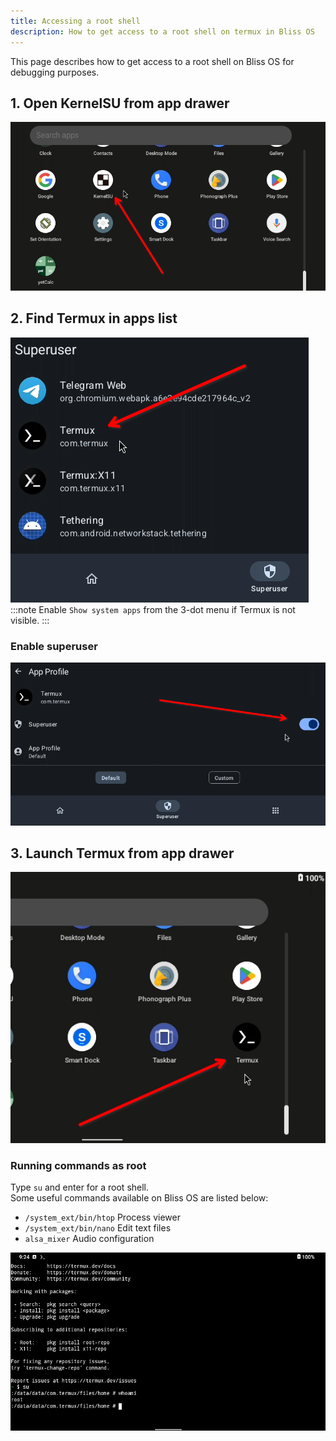 ```yaml
---
title: Accessing a root shell
description: How to get access to a root shell on termux in Bliss OS
---
```

This page describes how to get access to a root shell on Bliss OS for debugging purposes. 

## 1. Open KernelSU from app drawer
![image](../../assets/launcher_kernelsu.png)


## 2. Find Termux in apps list 
![image](../../assets/kernelsu_termux.png)
:::note
Enable `Show system apps` from the 3-dot menu if Termux is not visible.
:::
### Enable superuser
![image](../../assets/kernelsu_termux_root.png)

## 3. Launch Termux from app drawer
![image](../../assets/launcher_termux.png)
### Running commands as root
Type `su` and enter for a root shell.  
Some useful commands available on Bliss OS are listed below:
- `/system_ext/bin/htop` Process viewer
- `/system_ext/bin/nano` Edit text files
- `alsa_mixer` Audio configuration

![image](../../assets/termux_su.png)
